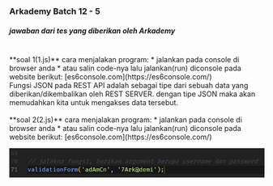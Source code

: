 ### Arkademy Batch 12 - 5
##### jawaban dari tes yang diberikan oleh Arkademy
<br/>
**soal 1(1.js)**
cara menjalakan program:
* jalankan pada console di browser anda
* atau salin code-nya lalu jalankan(run) diconsole pada website berikut: [es6console.com](https://es6console.com/)
<br/>
Fungsi JSON pada REST API adalah sebagai tipe dari sebuah data yang diberikan/dikembalikan oleh REST SERVER. dengan tipe JSON maka akan memudahkan kita untuk mengakses data tersebut.
<br/>
<br/>
**soal 2(2.js)**
cara menjalakan program:
* jalankan pada console di browser anda
* atau salin code-nya lalu jalankan(run) diconsole pada website berikut: [es6console.com](https://es6console.com/)

![Image of Yaktocat](capture/soal_2-1.JPG)